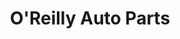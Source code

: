 ---
title: "O'Reilly Auto Parts"
url: /shreveport/oreilly-auto-parts-greenwood-road/
shop: car parts
---